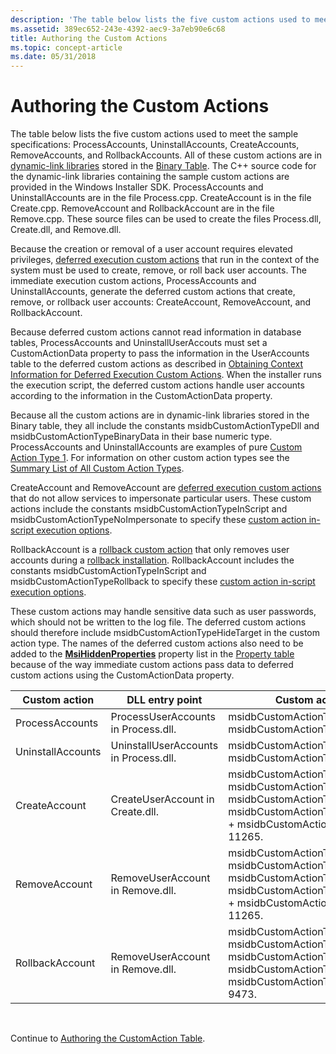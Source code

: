 ```yaml
---
description: 'The table below lists the five custom actions used to meet the sample specifications: ProcessAccounts, UninstallAccounts, CreateAccounts, RemoveAccounts, and RollbackAccounts.'
ms.assetid: 389ec652-243e-4392-aec9-3a7eb90e6c68
title: Authoring the Custom Actions
ms.topic: concept-article
ms.date: 05/31/2018
---
```


# Authoring the Custom Actions

The table below lists the five custom actions used to meet the sample specifications: ProcessAccounts, UninstallAccounts, CreateAccounts, RemoveAccounts, and RollbackAccounts. All of these custom actions are in [dynamic-link libraries](dynamic-link-libraries.md) stored in the [Binary Table](binary-table.md). The C++ source code for the dynamic-link libraries containing the sample custom actions are provided in the Windows Installer SDK. ProcessAccounts and UninstallAccounts are in the file Process.cpp. CreateAccount is in the file Create.cpp. RemoveAccount and RollbackAccount are in the file Remove.cpp. These source files can be used to create the files Process.dll, Create.dll, and Remove.dll.

Because the creation or removal of a user account requires elevated privileges, [deferred execution custom actions](deferred-execution-custom-actions.md) that run in the context of the system must be used to create, remove, or roll back user accounts. The immediate execution custom actions, ProcessAccounts and UninstallAccounts, generate the deferred custom actions that create, remove, or rollback user accounts: CreateAccount, RemoveAccount, and RollbackAccount.

Because deferred custom actions cannot read information in database tables, ProcessAccounts and UninstallUserAccouts must set a CustomActionData property to pass the information in the UserAccounts table to the deferred custom actions as described in [Obtaining Context Information for Deferred Execution Custom Actions](obtaining-context-information-for-deferred-execution-custom-actions.md). When the installer runs the execution script, the deferred custom actions handle user accounts according to the information in the CustomActionData property.

Because all the custom actions are in dynamic-link libraries stored in the Binary table, they all include the constants msidbCustomActionTypeDll and msidbCustomActionTypeBinaryData in their base numeric type. ProcessAccounts and UninstallAccounts are examples of pure [Custom Action Type 1](custom-action-type-1.md). For information on other custom action types see the [Summary List of All Custom Action Types](summary-list-of-all-custom-action-types.md).

CreateAccount and RemoveAccount are [deferred execution custom actions](deferred-execution-custom-actions.md) that do not allow services to impersonate particular users. These custom actions include the constants msidbCustomActionTypeInScript and msidbCustomActionTypeNoImpersonate to specify these [custom action in-script execution options](custom-action-in-script-execution-options.md).

RollbackAccount is a [rollback custom action](rollback-custom-actions.md) that only removes user accounts during a [rollback installation](rollback-installation.md). RollbackAccount includes the constants msidbCustomActionTypeInScript and msidbCustomActionTypeRollback to specify these [custom action in-script execution options](custom-action-in-script-execution-options.md).

These custom actions may handle sensitive data such as user passwords, which should not be written to the log file. The deferred custom actions should therefore include msidbCustomActionTypeHideTarget in the custom action type. The names of the deferred custom actions also need to be added to the [**MsiHiddenProperties**](msihiddenproperties.md) property list in the [Property table](property-table.md) because of the way immediate custom actions pass data to deferred custom actions using the CustomActionData property.



| Custom action     | DLL entry point                       | Custom action type                                                                                                                                                         |
|-------------------|---------------------------------------|----------------------------------------------------------------------------------------------------------------------------------------------------------------------------|
| ProcessAccounts   | ProcessUserAccounts in Process.dll.   | msidbCustomActionTypeDll + msidbCustomActionTypeBinaryData = 1                                                                                                             |
| UninstallAccounts | UninstallUserAccounts in Process.dll. | msidbCustomActionTypeDll + msidbCustomActionTypeBinaryData = 1                                                                                                             |
| CreateAccount     | CreateUserAccount in Create.dll.      | msidbCustomActionTypeDll + msidbCustomActionTypeBinaryData + msidbCustomActionTypeInScript + msidbCustomActionTypeNoImpersonate + msidbCustomActionTypeHideTarget = 11265. |
| RemoveAccount     | RemoveUserAccount in Remove.dll.      | msidbCustomActionTypeDll + msidbCustomActionTypeBinaryData + msidbCustomActionTypeInScript + msidbCustomActionTypeNoImpersonate + msidbCustomActionTypeHideTarget = 11265. |
| RollbackAccount   | RemoveUserAccount in Remove.dll.      | msidbCustomActionTypeDll + msidbCustomActionTypeBinaryData + msidbCustomActionTypeInScript + msidbCustomActionTypeRollback + msidbCustomActionTypeHideTarget = 9473.       |



 

Continue to [Authoring the CustomAction Table](authoring-the-customaction-table.md).

 

 



